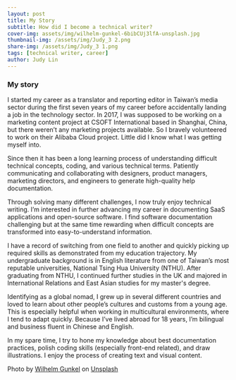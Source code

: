 ```yaml
---
layout: post
title: My Story
subtitle: How did I become a technical writer?
cover-img: assets/img/wilhelm-gunkel-6bibCUj3lfA-unsplash.jpg
thumbnail-img: /assets/img/Judy_3 2.png
share-img: /assets/img/Judy_3 1.png
tags: [technical writer, career]
author: Judy Lin
---
```


### My story

I started my career as a translator and reporting editor in Taiwan’s media sector during the first seven years of my career before accidentally landing a job in the technology sector. In 2017, I was supposed to be working on a marketing content project at CSOFT International based in Shanghai, China, but there weren’t any marketing projects available. So I bravely volunteered to work on their Alibaba Cloud project. Little did I know what I was getting myself into.

Since then it has been a long learning process of understanding difficult technical concepts, coding, and various technical terms. Patiently communicating and collaborating with designers, product managers, marketing directors, and engineers to generate high-quality help documentation.

Through solving many different challenges, I now truly enjoy technical writing. I’m interested in further advancing my career in documenting SaaS applications and open-source software. I find software documentation challenging but at the same time rewarding when difficult concepts are transformed into easy-to-understand information.

I have a record of switching from one field to another and quickly picking up required skills as demonstrated from my education trajectory. My undergraduate background is in English literature from one of Taiwan’s most reputable universities, National Tsing Hua University (NTHU). After graduating from NTHU, I continued further studies in the UK and majored in International Relations and East Asian studies for my master's degree.

Identifying as a global nomad, I grew up in several different countries and loved to learn about other people’s cultures and customs from a young age. This is especially helpful when working in multicultural environments, where I tend to adapt quickly. Because I’ve lived abroad for 18 years, I’m bilingual and business fluent in Chinese and English.

In my spare time, I try to hone my knowledge about best documentation practices, polish coding skills (especially front-end related), and draw illustrations. I enjoy the process of creating text and visual content.

Photo by <a href="https://unsplash.com/@wilhelmgunkel?utm_content=creditCopyText&utm_medium=referral&utm_source=unsplash">Wilhelm Gunkel</a> on <a href="https://unsplash.com/photos/black-and-white-typewriter-on-white-table-6bibCUj3lfA?utm_content=creditCopyText&utm_medium=referral&utm_source=unsplash">Unsplash</a>
  